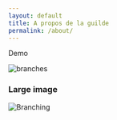 ```yaml
---
layout: default
title: A propos de la guilde
permalink: /about/
---
```


Demo

![branches](https://docs.github.com/assets/cb-23923/mw-1440/images/help/repository/branching.webp)

### Large image

![Branching](https://static.cnews.fr/sites/default/files/capture_decran_2023-04-11_a_19.24.05_643597c92da71.png)